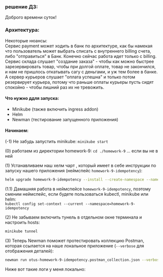 ### решение ДЗ:

Доброго времени суток!

### Архитектура:

Некоторые нюансы:  
Сервис payment может ходить в банк по архитектуре, как бы намекая что пользователь может выбрать списать с внутреннего billing счета, либо "отправиться" в Банк. Конечно сейчас работа идет только с billing.  
Сервис склада слушает "создание заказа" - чтобы как можно быстрее зарезервировать товар, чтобы при долгой оплате, товар не закончился, и нам не пришлось откатывать сагу с деньгами, и уж тем более в банке.  
A cервер курьеров слушает "оплата успешна" и только потом резервирует курьера, потому что раньше оплаты курьеры пусть сидят спокойно - чтобы лишний раз их не тревожить.

#### Что нужно ддля запуска:

- Minikube (также включить ingress addon)
- Helm
- Newman (тестирование запущенного приложения)

#### Начинаем:

(-1) Не забудь запустить minikube: `minikube start`

(0) работаем из директории homework-9: `cd ./homework-9` ... если вы не в ней

(1) Устанавливаем наш хелм чарт , который имеет в себе инструкции по запуску нашего приложения (неймспейс `homework-9-idempotency`):

```bash
helm upgrade homework-9-idempotency --install --create-namespace --namespace=homework-9-idempotency ./app
```

(1.1) Дамашняя работа в неймспейсе `homework-9-idempotency`, поэтому сменим неймспейс, если будете пользоваться kubectl, minikube или helm:  
`kubectl config set-context --current --namespace=homework-9-idempotency`

(2) Не забываем включить тунель в отдельном окне терминала и настроить hosts:

```bash
minikube tunnel
```

(3) Теперь Newman поможет протестировать коллекцию Postman, которая ссылается на наше локальное приложение (`--verbose` для отображения деталей):

```bash
newman run otus-homework-9-idempotency.postman_collection.json --verbose
```

Ниже вот такие логи у меня локально:

```

```

